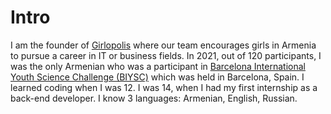 
# Intro

I am the founder of [Girlopolis](https://www.facebook.com/HackathonForGirls) where our team encourages girls in Armenia to pursue a career in IT or business fields. In 2021, out of 120 participants, I was the only Armenian who was a participant in [Barcelona International Youth Science Challenge (BIYSC)](https://biysc.org/) which was held in Barcelona, Spain. I learned coding when I was 12. I was 14, when I had my first internship as a back-end developer. I know 3 languages: Armenian, English, Russian.


